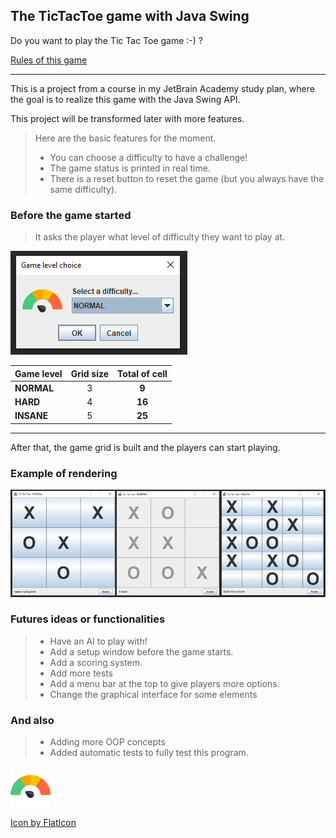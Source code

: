 ## The TicTacToe game with Java Swing

<p>Do you want to play the Tic Tac Toe game :-) ?</p>

[Rules of this game](https://en.wikipedia.org/wiki/Tic-tac-toe)

--- 

<p>This is a project from a course in my JetBrain Academy study plan, where the
goal is to realize this game with the Java Swing API.</p>
<p>This project will be transformed later with more features.</p>


> Here are the basic features for the moment.
> - You can choose a difficulty to have a challenge!
> - The game status is printed in real time.
> - There is a reset button to reset the game (but you always have the same difficulty).

### Before the game started

> It asks the player what level of difficulty they want to play at.

![levelChoice](src/main/resources/pictures/game_level_choice.PNG)

| Game level | Grid size | Total of cell |
|------------|:---------:|:-------------:|
| **NORMAL** |     3     |     **9**     |
| **HARD**   |     4     |    **16**     |
| **INSANE** |     5     |    **25**     |

---
<p>After that, the game grid is built and the players can start playing.</p>

### Example of rendering

![levelChoice](src/main/resources/pictures/example.png)


### Futures ideas or functionalities

> - Have an AI to play with!
> - Add a setup window before the game starts.
> - Add a scoring system.
> - Add more tests
> - Add a menu bar at the top to give players more options.
> - Change the graphical interface for some elements

### And also
> - Adding more OOP concepts
> - Added automatic tests to fully test this program.

![icon](src/main/resources/icon/levelIcon.png)

[Icon by FlatIcon](https://www.flaticon.com/free-icons/speedometer)
